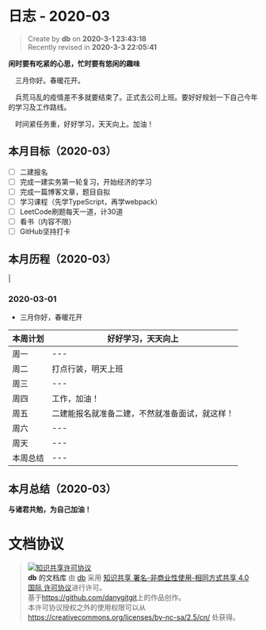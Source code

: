 日志 - 2020-03
===

> Create by **db** on **2020-3-1 23:43:18**  
> Recently revised in **2020-3-3 22:05:41**

**闲时要有吃紧的心思，忙时要有悠闲的趣味**

<!-- 一建复习开始时间：2019-12-16 -->

&emsp;三月你好。春暖花开。

&emsp;兵荒马乱的疫情差不多就要结束了。正式去公司上班。要好好规划一下自己今年的学习及工作路线。

&emsp;时间紧任务重，好好学习，天天向上。加油！


## 本月目标（2020-03）

* [ ] 二建报名
* [ ] 完成一建实务第一轮复习，开始经济的学习
* [ ] 完成一篇博客文章，题目自拟
* [ ] 学习课程（先学TypeScript，再学webpack）
* [ ] LeetCode刷题每天一道，计30道
* [ ] 看书（内容不限）
* [ ] GitHub坚持打卡

## 本月历程（2020-03）

<!-- ### 2020-03-01

- slogn

| 本周计划 | --- |
| -------- | --- |
| 周一     | --- |
| 周二     | --- |
| 周三     | --- |
| 周四     | --- |
| 周五     | --- |
| 周六     | --- |
| 周天     | --- |
| 本周总结 | --- | --> |

### 2020-03-01

- 三月你好，春暖花开

| 本周计划 | 好好学习，天天向上 |
| -------- | ------------------ |
| 周一     | ---                |
| 周二     | 打点行装，明天上班 |
| 周三     | ---                |
| 周四     | 工作，加油！               |
| 周五     | 二建能报名就准备二建，不然就准备面试，就这样！                |
| 周六     | ---                |
| 周天     | ---                |
| 本周总结 | ---                |

## 本月总结（2020-03）


**与诸君共勉，为自己加油！**

# 文档协议 
> <a rel="license" href="http://creativecommons.org/licenses/by-nc-sa/4.0/"><img alt="知识共享许可协议" style="border-width:0" src="https://i.creativecommons.org/l/by-nc-sa/4.0/88x31.png" /></a><br /><a xmlns:dct="http://purl.org/dc/terms/" property="dct:title">**db** 的文档库</a> 由 <a xmlns:cc="http://creativecommons.org/ns#" href="db" property="cc:attributionName" rel="cc:attributionURL">db</a> 采用 <a rel="license" href="http://creativecommons.org/licenses/by-nc-sa/4.0/">知识共享 署名-非商业性使用-相同方式共享 4.0 国际 许可协议</a>进行许可。<br />基于<a xmlns:dct="http://purl.org/dc/terms/" href="https://github.com/danygitgit" rel="dct:source">https://github.com/danygitgit</a>上的作品创作。<br />本许可协议授权之外的使用权限可以从 <a xmlns:cc="http://creativecommons.org/ns#" href="https://creativecommons.org/licenses/by-nc-sa/2.5/cn/" rel="cc:morePermissions">https://creativecommons.org/licenses/by-nc-sa/2.5/cn/</a> 处获得。
